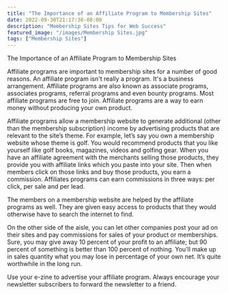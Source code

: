 ```yaml
---
title: "The Importance of an Affiliate Program to Membership Sites"
date: 2022-09-30T21:17:38-08:00
description: "Membership Sites Tips for Web Success"
featured_image: "/images/Membership Sites.jpg"
tags: ["Membership Sites"]
---
```


The Importance of an Affiliate Program to Membership Sites

Affiliate programs are important to membership sites for a number of good reasons. An affiliate program isn't really a program. It's a business arrangement.
Affiliate programs are also known as associate programs, associates programs, referral programs and even bounty programs. Most affiliate programs are free to join. Affiliate programs are a way to earn money without producing your own product.  

Affiliate programs allow a membership website to generate additional (other than the membership subscription) income by advertising products that are relevant to the site’s theme. For example, let’s say you own a membership website whose theme is golf. You would recommend products that you like yourself like golf books, magazines, videos and golfing gear. When you have an affiliate agreement with the merchants selling those products, they provide you with affiliate links which you paste into your site. Then when members click on those links and buy those products, you earn a commission. Affiliates programs can earn commissions in three ways: per click, per sale and per lead. 

The members on a membership website are helped by the affiliate programs as well. They are given easy access to products that they would otherwise have to search the internet to find. 

On the other side of the aisle, you can let other companies post your ad on their sites and pay commissions for sales of your product or memberships. Sure, you may give away 10 percent of your profit to an affiliate; but 90 percent of something is better than 100 percent of nothing. You’ll make up in sales quantity what you may lose in percentage of your own net. It’s quite worthwhile in the long run.

Use your e-zine to advertise your affiliate program. Always encourage your newsletter subscribers to forward the newsletter to a friend.


